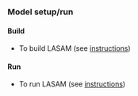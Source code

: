 ### Model setup/run

#### Build
 - To build LASAM (see [instructions](https://github.com/NOAA-OWP/LGAR-C/blob/ajk/doc_update/INSTALL.md))

#### Run
 - To run LASAM (see [instructions](https://github.com/NOAA-OWP/LGAR-C/blob/ajk/doc_update//INSTALL.md))
